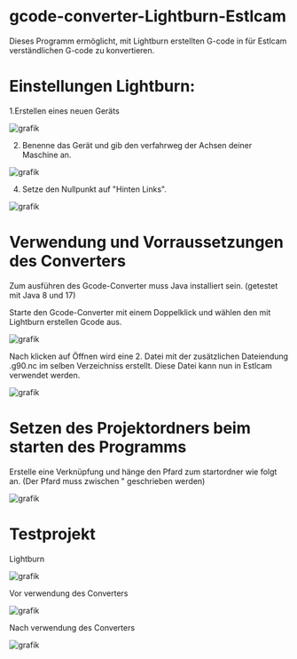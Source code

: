 # gcode-converter-Lightburn-Estlcam

Dieses Programm ermöglicht, mit Lightburn erstellten G-code in für Estlcam verständlichen G-code zu konvertieren.

# Einstellungen Lightburn:

1.Erstellen eines neuen Geräts

![grafik](https://github.com/yErnst/gcode-converter-Lightburn-Estlcam/assets/144956031/382c05a5-3689-4318-965e-833277b1e75e)

2. Benenne das Gerät und gib den verfahrweg der Achsen deiner Maschine an.
   
![grafik](https://github.com/yErnst/gcode-converter-Lightburn-Estlcam/assets/144956031/3ebefc18-3d39-49d8-b927-a778a1f7d932)

4. Setze den Nullpunkt auf "Hinten Links".
   
![grafik](https://github.com/yErnst/gcode-converter-Lightburn-Estlcam/assets/144956031/33eed461-7163-44a8-8cc6-3d419f648483)


# Verwendung und Vorraussetzungen des Converters

Zum ausführen des Gcode-Converter muss Java installiert sein. (getestet mit Java 8 und 17)

Starte den Gcode-Converter mit einem Doppelklick und wählen den mit Lightburn erstellen Gcode aus.

![grafik](https://github.com/yErnst/gcode-converter-Lightburn-Estlcam/assets/144956031/73be58b2-1f17-49d8-803b-4f00ebd44e19)

Nach klicken auf Öffnen wird eine 2. Datei mit der zusätzlichen Dateiendung .g90.nc im selben Verzeichniss erstellt. Diese Datei kann nun in Estlcam verwendet werden.

![grafik](https://github.com/yErnst/gcode-converter-Lightburn-Estlcam/assets/144956031/cd5f586b-344e-4868-ba2e-c3dc905f425a)

# Setzen des Projektordners beim starten des Programms
Erstelle eine Verknüpfung und hänge den Pfard zum startordner wie folgt an. (Der Pfard muss zwischen " geschrieben werden)

![grafik](https://github.com/yErnst/gcode-converter-Lightburn-Estlcam/assets/144956031/d05e7f55-b755-4c30-86a1-bd164569d180)

# Testprojekt
Lightburn

![grafik](https://github.com/yErnst/gcode-converter-Lightburn-Estlcam/assets/144956031/7d5997b7-45fc-4934-9ff1-dc776ca443ea)

Vor verwendung des Converters

![grafik](https://github.com/yErnst/gcode-converter-Lightburn-Estlcam/assets/144956031/d59ee035-fc70-4a6a-b27a-9a07c5d045ca)


Nach verwendung des Converters

![grafik](https://github.com/yErnst/gcode-converter-Lightburn-Estlcam/assets/144956031/b61bd66c-ce19-43f3-91c4-0e889c53beb8)
